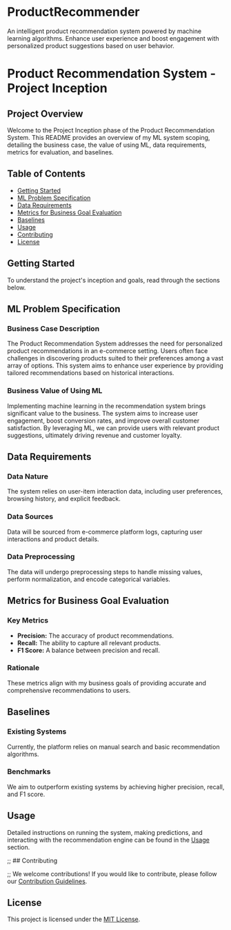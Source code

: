 #  ProductRecommender
 An intelligent product recommendation system powered by machine learning algorithms. Enhance user experience and boost engagement with personalized product suggestions based on user behavior.

# Product Recommendation System - Project Inception

## Project Overview

Welcome to the Project Inception phase of the Product Recommendation System. This README provides an overview of my ML system scoping, detailing the business case, the value of using ML, data requirements, metrics for evaluation, and baselines.

## Table of Contents

- [Getting Started](#getting-started)
- [ML Problem Specification](#ml-problem-specification)
- [Data Requirements](#data-requirements)
- [Metrics for Business Goal Evaluation](#metrics-for-business-goal-evaluation)
- [Baselines](#baselines)
- [Usage](#usage)
- [Contributing](#contributing)
- [License](#license)

## Getting Started

To understand the project's inception and goals, read through the sections below.

## ML Problem Specification

### Business Case Description

The Product Recommendation System addresses the need for personalized product recommendations in an e-commerce setting. Users often face challenges in discovering products suited to their preferences among a vast array of options. This system aims to enhance user experience by providing tailored recommendations based on historical interactions.

### Business Value of Using ML

Implementing machine learning in the recommendation system brings significant value to the business. The system aims to increase user engagement, boost conversion rates, and improve overall customer satisfaction. By leveraging ML, we can provide users with relevant product suggestions, ultimately driving revenue and customer loyalty.

## Data Requirements

### Data Nature

The system relies on user-item interaction data, including user preferences, browsing history, and explicit feedback.

### Data Sources

Data will be sourced from e-commerce platform logs, capturing user interactions and product details.

### Data Preprocessing

The data will undergo preprocessing steps to handle missing values, perform normalization, and encode categorical variables.

## Metrics for Business Goal Evaluation

### Key Metrics

- **Precision:** The accuracy of product recommendations.
- **Recall:** The ability to capture all relevant products.
- **F1 Score:** A balance between precision and recall.

### Rationale

These metrics align with my business goals of providing accurate and comprehensive recommendations to users.

## Baselines

### Existing Systems

Currently, the platform relies on manual search and basic recommendation algorithms.

### Benchmarks

We aim to outperform existing systems by achieving higher precision, recall, and F1 score.

## Usage

Detailed instructions on running the system, making predictions, and interacting with the recommendation engine can be found in the [Usage](#usage) section.

;; ## Contributing

;; We welcome contributions! If you would like to contribute, please follow our [Contribution Guidelines](CONTRIBUTING.md).

## License

This project is licensed under the [MIT License](LICENSE).